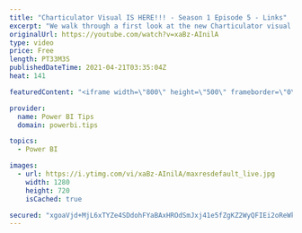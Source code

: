 ```yaml
---
title: "Charticulator Visual IS HERE!!! - Season 1 Episode 5 - Links"
excerpt: "We walk through a first look at the new Charticulator visual from Microsoft Power BI team.    This video we are exploring the Links  In this episode we add curvy lines between our graph elements  Official blog post about the visual: https://powerbi.microsoft.com/en-us/blog/announcing-the-new-charticulator-visual-public-preview/"
originalUrl: https://youtube.com/watch?v=xaBz-AInilA
type: video
price: Free
length: PT33M3S
publishedDateTime: 2021-04-21T03:35:04Z
heat: 141

featuredContent: "<iframe width=\"800\" height=\"500\" frameborder=\"0\" src=\"https://www.youtube.com/embed/xaBz-AInilA\" allow=\"accelerometer; autoplay; encrypted-media; gyroscope; picture-in-picture\" allowfullscreen></iframe>"

provider:
  name: Power BI Tips
  domain: powerbi.tips

topics:
  - Power BI

images:
  - url: https://i.ytimg.com/vi/xaBz-AInilA/maxresdefault_live.jpg
    width: 1280
    height: 720
    isCached: true

secured: "xgoaVjd+MjL6xTYZe4SDdohFYaBAxHROdSmJxj41e5fZgKZ2WyQFIEi2oReWkR4jz/bRZlSLOvkQr/8+c1nmh1YhR/3zpC/CTq5U9HClaLo+BOWiMu3xGuRoHkegXBcoMXWVhaSSzGiBFSFA6Zeii+DXmEqYj8YqfElPz+vy9qMnymuaqfUqCu/clf+2HvHEfGrNMIiOuARXhImX/ORm1/sZaTlRVAnncXA3mAmQwh8ahyV7iSdtoEia6sguRPBTQtPYID3j8zGwcG7bCSCY8at3i+HwtWeau8zMqLh2LNNFZj459M8piGVG7/yNBinSJQUhzt/E3qOowOKLkdzQOh8W068gLW1nk0SydxuvUF/ipPuAJ9CQKfjtZVkc8PGG4YKhgfk9+P6D2JhtbP4RqA==;/CVkWFNp1VSpe1xdfO3HNg=="
---
```


